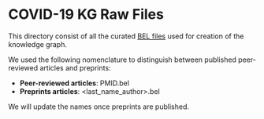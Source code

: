 # COVID-19 KG Raw Files
This directory consist of all the curated [BEL files](https://github.com/covid19kg/covid19kg/blob/master/supplement/summary.csv)
used for creation of the knowledge graph.

We used the following nomenclature to distinguish between published peer-reviewed articles and preprints:
- **Peer-reviewed articles**: PMID.bel
- **Preprints articles**: <last_name_author>.bel

We will update the names once preprints are published.